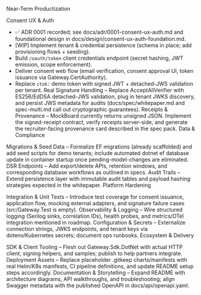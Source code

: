 Near-Term Productization

Consent UX & Auth
- ✅ ADR 0001 recorded; see docs/adr/0001-consent-ux-auth.md and foundational design in docs/design/consent-ux-auth-foundation.md.
- [WIP] Implement tenant & credential persistence (schema in place; add provisioning flows + seeding).
- Build `/oauth/token` client credentials endpoint (secret hashing, JWT emission, scope enforcement).
- Deliver consent web flow (email verification, consent approval UI, token issuance via Gateway.CertAuthority).
- Replace `ctok:` demo token with signed JWT + detached-JWS validation per tenant.
Real Signature Handling – Replace AcceptAllVerifier with ES256/EdDSA detached-JWS validation, plug in tenant JWKS discovery, and persist JWS metadata for audits (docs/spec/whitepaper.md and spec-multi.md call out cryptographic guarantees).
Receipts & Provenance – MockBoard currently returns unsigned JSON. Implement the signed-receipt contract, verify receipts server-side, and generate the recruiter-facing provenance card described in the spec pack.
Data & Compliance

Migrations & Seed Data – Formalize EF migrations (already scaffolded) and add seed scripts for demo tenants; include automated dotnet ef database update in container startup once pending-model-changes are eliminated.
DSR Endpoints – Add export/delete APIs, retention windows, and corresponding database workflows as outlined in specs.
Audit Trails – Extend persistence layer with immutable audit tables and payload hashing strategies expected in the whitepaper.
Platform Hardening

Integration & Unit Tests – Introduce test coverage for consent issuance, application flow, mocking external adapters, and signature failure cases (src/Gateway.Test is empty).
Observability & Logging – Wire structured logging (Serilog sinks, correlation IDs), health probes, and metrics/OTel integration mentioned in roadmap.
Configuration & Secrets – Externalize connection strings, JWKS endpoints, and tenant keys via dotenv/Kubernetes secrets; document ops runbooks.
Ecosystem & Delivery

SDK & Client Tooling – Flesh out Gateway.Sdk.DotNet with actual HTTP client, signing helpers, and samples; publish to help partners integrate.
Deployment Assets – Replace placeholder .gitkeep charts/manifests with real Helm/K8s manifests, CI pipeline definitions, and update README setup steps accordingly.
Documentation & Storytelling – Expand README with architecture diagrams, API walkthroughs, and troubleshooting; align Swagger metadata with the published OpenAPI in docs/api/openapi.yaml.
